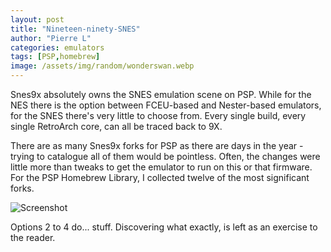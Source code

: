 ```yaml
---
layout: post
title: "Nineteen-ninety-SNES"
author: "Pierre L"
categories: emulators
tags: [PSP,homebrew]
image: /assets/img/random/wonderswan.webp
---
```


Snes9x absolutely owns the SNES emulation scene on PSP. While for the NES there is the option between FCEU-based and Nester-based emulators, for the SNES there's very little to choose from. Every single build, every single RetroArch core, can all be traced back to 9X.

There are as many Snes9x forks for PSP as there are days in the year - trying to catalogue all of them would be pointless. Often, the changes were little more than tweaks to get the emulator to run on this or that firmware. For the PSP Homebrew Library, I collected twelve of the most significant forks.

![Screenshot](https://github.com/PSP-Archive/PSP-Archive.github.io/raw/gh-pages/assets/img/snaps/20210818170830.webp)

Options 2 to 4 do... stuff. Discovering what exactly, is left as an exercise to the reader.
